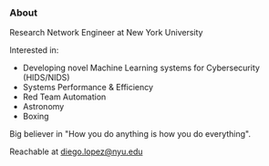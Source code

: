 ### About

Research Network Engineer at New York University

Interested in:

- Developing novel Machine Learning systems for Cybersecurity (HIDS/NIDS)
- Systems Performance & Efficiency
- Red Team Automation
- Astronomy
- Boxing

Big believer in "How you do anything is how you do everything".

Reachable at diego.lopez@nyu.edu
